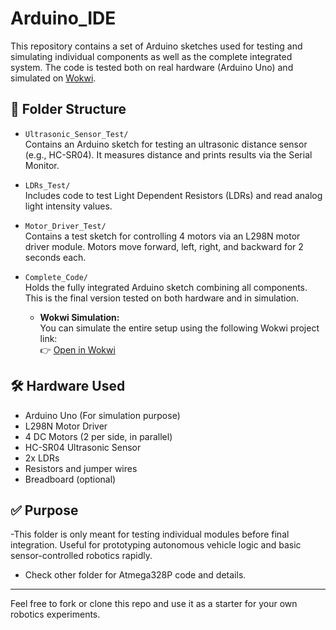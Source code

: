 # Arduino_IDE

This repository contains a set of Arduino sketches used for testing and simulating individual components as well as the complete integrated system. The code is tested both on real hardware (Arduino Uno) and simulated on [Wokwi](https://wokwi.com).

## 📁 Folder Structure

- `Ultrasonic_Sensor_Test/`  
  Contains an Arduino sketch for testing an ultrasonic distance sensor (e.g., HC-SR04). It measures distance and prints results via the Serial Monitor.

- `LDRs_Test/`  
  Includes code to test Light Dependent Resistors (LDRs) and read analog light intensity values.

- `Motor_Driver_Test/`  
  Contains a test sketch for controlling 4 motors via an L298N motor driver module. Motors move forward, left, right, and backward for 2 seconds each.

- `Complete_Code/`  
  Holds the fully integrated Arduino sketch combining all components. This is the final version tested on both hardware and in simulation.
  
  - **Wokwi Simulation:**  
    You can simulate the entire setup using the following Wokwi project link:  
    👉 [Open in Wokwi](https://wokwi.com/projects/428279979034983425)

## 🛠 Hardware Used

- Arduino Uno (For simulation purpose)
- L298N Motor Driver
- 4 DC Motors (2 per side, in parallel)
- HC-SR04 Ultrasonic Sensor
- 2x LDRs
- Resistors and jumper wires
- Breadboard (optional)

## ✅ Purpose

-This folder is only meant for testing individual modules before final integration. Useful for prototyping autonomous vehicle logic and basic sensor-controlled robotics rapidly.
- Check other folder for Atmega328P code and details.

---

Feel free to fork or clone this repo and use it as a starter for your own robotics experiments.
